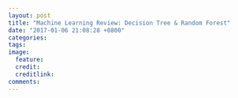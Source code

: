 ```yaml
---
layout: post
title: "Machine Learning Review: Decision Tree & Random Forest"
date: "2017-01-06 21:08:28 +0800"
categories: 
tags: 
image: 
  feature: 
  credit: 
  creditlink: 
comments: 
---
```


